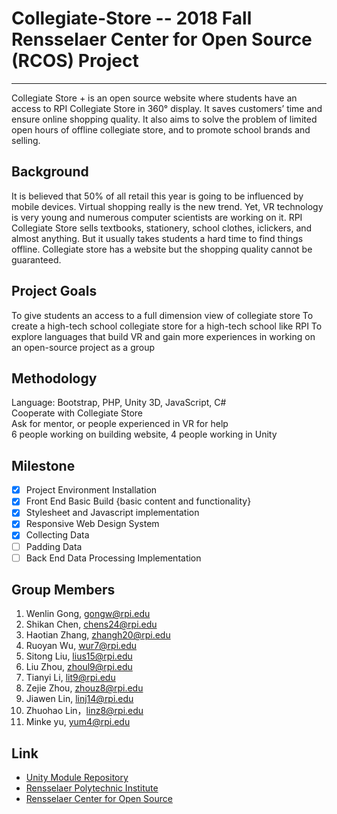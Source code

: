 # Collegiate-Store -- 2018 Fall Rensselaer Center for Open Source (RCOS) Project
-----------
Collegiate Store + is an open source website where students have an access to RPI Collegiate Store in 360° display. It saves customers’ time and ensure online shopping quality. It also aims to solve the problem of limited open hours of offline collegiate store, and to promote school brands and selling. 

## Background 
It is believed that 50% of all retail this year is going to be influenced by mobile devices. Virtual shopping really is the new trend. Yet, VR technology is very young and numerous computer scientists are working on it. RPI Collegiate Store sells textbooks, stationery, school clothes, iclickers, and almost anything. But it usually takes students a hard time to find things offline. Collegiate store has a website but the shopping quality cannot be guaranteed. 

## Project Goals
To give students an access to a full dimension view of collegiate store
To create a high-tech school collegiate store for a high-tech school like RPI
To explore languages that build VR and gain more experiences in working on an open-source project as a group 

## Methodology
Language:  Bootstrap, PHP, Unity 3D, JavaScript, C#<br>
Cooperate with Collegiate Store<br>
Ask for mentor, or people experienced in VR for help<br>
6 people working on building website, 4 people working in Unity<br>

## Milestone
- [x] Project Environment Installation
- [x] Front End Basic Build {basic content and functionality}
- [x] Stylesheet and Javascript implementation
- [x] Responsive Web Design System
- [x] Collecting Data
- [ ] Padding Data
- [ ] Back End Data Processing Implementation

## Group Members

1. Wenlin Gong, gongw@rpi.edu
2. Shikan Chen, chens24@rpi.edu  
3. Haotian Zhang, zhangh20@rpi.edu
4. Ruoyan Wu, wur7@rpi.edu 
5. Sitong Liu, lius15@rpi.edu
6. Liu Zhou, zhoul9@rpi.edu 
7. Tianyi Li, lit9@rpi.edu
8. Zejie Zhou, zhouz8@rpi.edu 
9. Jiawen Lin, linj14@rpi.edu
10. Zhuohao Lin，linz8@rpi.edu
11. Minke yu, yum4@rpi.edu 

## Link
- [Unity Module Repository](https://github.com/VRHSGroup/Unity-Module)
- [Rensselaer Polytechnic Institute](http://rpi.edu/)
- [Rensselaer Center for Open Source](https://rcos.io/)
